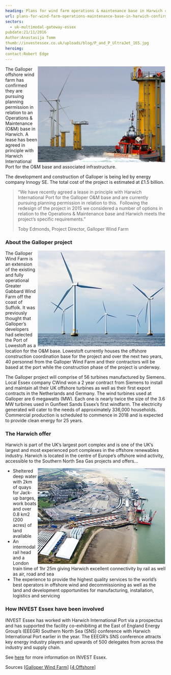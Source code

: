 ```yaml
---
heading: Plans for wind farm operations & maintenance base in Harwich confirmed
url: plans-for-wind-farm-operations-maintenance-base-in-harwich-confirmed
sectors:
  - uk-multimodal-gateway-essex 
pubdate:21/11/2016
Author:Anastasija Tomm
thumb://investessex.co.uk/uploads/blog/P_and_P_UltraJet_165.jpg
heroimg:
contact:Robert Edge
---
```

<p><img alt='Wind Turbines ' src='../uploads/blog/P_and_P_UltraJet_700.jpg' style='width: 400px; height: 300px; margin-left: 2px; margin-right: 2px; float: right;'/>The Galloper offshore wind farm has confirmed they are pursuing planning permission in relation to an Operations &amp; Maintenance (O&amp;M) base in Harwich. A lease has been agreed in principle with Harwich International Port for the O&amp;M base and associated infrastructure.</p><p>The development and construction of Galloper is being led by energy company Innogy SE. The total cost of the project is estimated at £1.5 billion.</p><blockquote><p>“We have recently agreed a lease in principle with Harwich International Port for the Galloper O&amp;M base and are currently pursuing planning permission in relation to this.  Following the redesign of the project in 2015 we considered a number of options in relation to the Operations &amp; Maintenance base and Harwich meets the project’s specific requirements.”</p><p>Toby Edmonds, Project Director, Galloper Wind Farm</p></blockquote><h3>About the Galloper project</h3><p><img alt='Wind Turbines' src='../uploads/blog/400.jpg' style='width: 400px; height: 300px; margin-left: 2px; margin-right: 2px; float: right;'/>The Galloper Wind Farm is an extension of the existing and fully operational Greater Gabbard Wind Farm off the coast of Suffolk. It was previously thought that Galloper’s developers had selected the Port of Lowestoft as a location for the O&amp;M base. Lowestoft currently houses the offshore construction coordination base for the project and over the next two years, 40 personnel from the Galloper Wind Farm and their contractors will be based at the port while the construction phase of the project is underway.</p><p>The Galloper project will comprise of 56 turbines manufactured by Siemens. Local Essex company CWind won a 2 year contract from Siemens to install and maintain all their UK offshore turbines as well as their first export contracts in the Netherlands and Germany. The wind turbines used at Galloper are 6 megawatts (MW). Each one is nearly twice the size of the 3.6 MW turbines used in Gunfleet Sands Essex’s first windfarm. The electricity generated will cater to the needs of approximately 336,000 households. Commercial production is scheduled to commence in 2018 and is expected to provide clean energy for 25 years.  </p><h3>The Harwich offer</h3><p>Harwich is part of the UK’s largest port complex and is one of the UK’s largest and most experienced port complexes in the offshore renewables industry. Harwich is located in the centre of Europe’s offshore wind activity, accessible to the Southern North Sea Gas projects and offers…</p><ul><li><img alt='Harwich Port' src='../uploads/blog/Harwich_Port_400.jpg' style='width: 400px; height: 300px; margin-left: 2px; margin-right: 2px; float: right;'/>Sheltered deep water with 2km of quays for Jack-up barges, work boats and over 0.8 km2 (200 acres) of land available</li><li>An intermodal rail head and a London train time of 1hr 25m giving Harwich excellent connectivity by rail as well as air, road and sea</li><li>The experience to provide the highest quality services to the world’s best operators in offshore wind and decommissioning as well as the land and development opportunities for manufacturing, installation, logistics and servicing</li></ul><h3>How INVEST Essex have been involved</h3><p>INVEST Essex has worked with Harwich International Port via a prospectus and has supported the facility co-exhibiting at the East of England Energy Group’s (EEEGR) Southern North Sea (SNS) conference with Harwich International Port earlier in the year. The EEEGR’s SNS conference attracts key energy industry players and upwards of 500 delegates from across the industry and supply chain.</p><p>See <a href='../index.html' target='_blank'>here</a> for more information on INVEST Essex.</p><p>Sources [<a href='http://www.galloperwindfarm.com/news/1753-gwfl-confirms-plans-for-operations-maintenance-base' target='_blank'>Galloper Wind Farm</a>] [<a href='http://www.4coffshore.com/windfarms/harwich-to-house-galloper-base-nid4782.html' target='_blank'>4 Offshore</a>]</p>